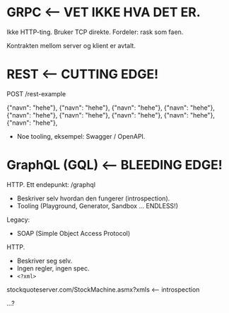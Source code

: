 # GRPC <-- VET IKKE HVA DET ER.

Ikke HTTP-ting. Bruker TCP direkte.
Fordeler: rask som faen.

Kontrakten mellom server og klient er avtalt.

# REST <-- CUTTING EDGE!

POST /rest-example

{"navn": "hehe"},
{"navn": "hehe"},
{"navn": "hehe"},
{"navn": "hehe"},
{"navn": "hehe"},
{"navn": "hehe"},
{"navn": "hehe"},
{"navn": "hehe"},
{"navn": "hehe"},

- Noe tooling, eksempel: Swagger / OpenAPI.

# GraphQL (GQL) <-- BLEEDING EDGE!

HTTP. Ett endepunkt: /graphql

- Beskriver selv hvordan den fungerer (introspection).
- Tooling (Playground, Generator, Sandbox ... ENDLESS!)


Legacy:

- SOAP (Simple Object Access Protocol)

HTTP.

- Beskriver seg selv.
- Ingen regler, ingen spec.
- `<?xml>`

stockquoteserver.com/StockMachine.asmx?xmls <-- introspection

...?
